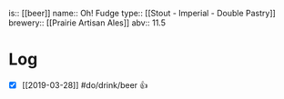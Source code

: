 is:: [[beer]]
name:: Oh! Fudge
type:: [[Stout - Imperial - Double Pastry]]
brewery:: [[Prairie Artisan Ales]]
abv:: 11.5

# Log
- [x] [[2019-03-28]] #do/drink/beer 👍
